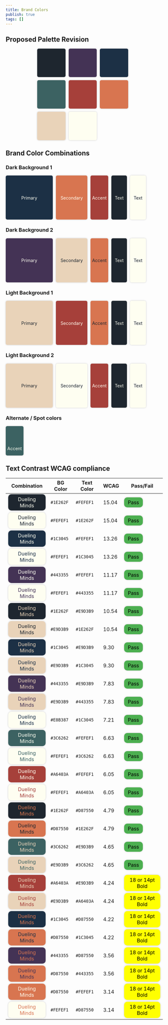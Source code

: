 ```yaml
---
title: Brand Colors
publish: true
tags: []
---
```


## Proposed Palette Revision

<style>
  .color-palette {
    display: flex;
    flex-wrap: wrap;
    width: 60%;
    margin-left:20%;
    margin-right:20%;
    gap: 10px;
  }
  .color-box {
    display:block;
    flex-basis: calc(33.33% - 10px);
    aspect-ratio: 1;
    border-radius: 5px;
    box-shadow: 0 0 5px rgba(0, 0, 0, 0.2);
  }
  .color-pallete .wd-outer {
    width: 100%;
    margin-left: 0;
    margin-right: 0;
  }
  .wd-outer {
    width: 100%;
    margin-left: 0;
    margin-right: 0;
  }
  .wd {
    color: #FEFEF1;
    padding-top: 14%;
    padding-left: 1%;
    padding-right: 1%;
    text-align: center;
    vertical-align: middle;
    line-height: 10%;
  }
  .wd-light {
    color: #1E262F;
    padding-top: 14%;
    padding-left: 1%;
    padding-right: 1%;
    text-align: center;
    vertical-align: middle;
    line-height: 10%;

  }
  .wd-60 {
    flex-basis: calc(30% - 10px);
    aspect-ratio: 2;
  }
  .wd-30 {
    flex-basis: calc(20% - 10px);
    aspect-ratio: 2;
  }
  .wd-10 {
    flex-basis: calc(10% - 10px);
    aspect-ratio: 2;
  }
  .badge {
    display: inline-block;
    text-align: center;
    background-color: #4CAF50;
    color: white;
    padding: 6px 12px;
    border-radius: 10px;
    box-shadow: 0 0 5px rgba(0, 0, 0, 0.2);
  }

  .fail {
    background-color: #FF5722;
    color: white;
    border: 1px;
  }
  .pass {
	background-color: #4CAF50;
	color: black;
	border: 1px;
  }
  .borderline {
	background-color: yellow;
	color: black;
  }
</style>

<div class="color-palette">
  <div class="color-box" style="background-color: #1E262F;"></div>
  <div class="color-box" style="background-color: #443355;"></div>
  <div class="color-box" style="background-color: #1C3045;"></div>
  <div class="color-box" style="background-color: #3C6262;"></div>
  <div class="color-box" style="background-color: #A6403A;"></div>
  <div class="color-box" style="background-color: #D87550;"></div>
  <div class="color-box" style="background-color: #E9D3B9;"></div>
  <div class="color-box" style="background-color: #FEFEF1;"></div>
</div>

## Brand Color Combinations

### Dark Background 1

<div class="color-palette wd-outer">
  <div class="color-box wd wd-60" style="background-color: #1C3045;">Primary</div>
  <div class="color-box wd wd-30" style="background-color: #D87550;">Secondary</div>
  <div class="color-box wd wd-10" style="background-color: #A6403A;">Accent</div>
  <div class="color-box wd wd-10" style="background-color: #1E262F;">Text</div>
  <div class="color-box wd-light wd-10" style="background-color: #FEFEF1;">Text</div>
</div>

### Dark Background 2

<div class="color-palette wd-outer">
  <div class="color-box wd wd-60" style="background-color: #443355;">Primary</div>
  <div class="color-box wd-light wd-30" style="background-color: #E9D3B9;">Secondary</div>
  <div class="color-box wd-light wd-10" style="background-color: #D87550;">Accent</div>
  <div class="color-box wd wd-10" style="background-color: #1E262F;">Text</div>
  <div class="color-box wd-light wd-10" style="background-color: #FEFEF1;">Text</div>
</div>

### Light Background 1

<div class="color-palette wd-outer">
  <div class="color-box wd-light wd-60" style="background-color: #E9D3B9;">Primary</div>
  <div class="color-box wd wd-30" style="background-color: #A6403A;">Secondary</div>
  <div class="color-box wd-light wd-10" style="background-color: #D87550;">Accent</div>
  <div class="color-box wd wd-10" style="background-color: #1E262F;">Text</div>
  <div class="color-box wd-light wd-10" style="background-color: #FEFEF1;">Text</div>
</div>

### Light Background 2

<div class="color-palette wd-outer">
  <div class="color-box wd-light wd-60" style="background-color: #E9D3B9;">Primary</div>
  <div class="color-box wd-light wd-30" style="background-color: #FEFEF1;">Secondary</div>
  <div class="color-box wd wd-10" style="background-color: #A6403A;">Accent</div>
  <div class="color-box wd wd-10" style="background-color: #1E262F;">Text</div>
  <div class="color-box wd-light wd-10" style="background-color: #FEFEF1;">Text</div>
</div>

### Alternate / Spot colors
<div class="color-palette wd-outer">
  <div class="color-box wd wd-10" style="background-color: #3C6262;">Accent</div>
</div>

## Text Contrast WCAG compliance

| Combination                                                                                 | BG  Color | Text Color | WCAG  | Pass/Fail                                             |
| ------------------------------------------------------------------------------------------- | --------- | ---------- | ----- | ----------------------------------------------------- |
| <span class="badge" style="background-color: #1E262F; color: #FEFEF1;">Dueling Minds</span> | `#1E262F` | `#FEFEF1`  | 15.04 | <span class="pass badge">Pass</span>                  |
| <span class="badge" style="background-color: #FEFEF1; color: #1E262F;">Dueling Minds</span> | `#FEFEF1` | `#1E262F`  | 15.04 | <span class="pass badge">Pass</span>                  |
| <span class="badge" style="background-color: #1C3045; color: #FEFEF1;">Dueling Minds</span> | `#1C3045` | `#FEFEF1`  | 13.26 | <span class="pass badge">Pass</span>                  |
| <span class="badge" style="background-color: #FEFEF1; color: #1C3045;">Dueling Minds</span> | `#FEFEF1` | `#1C3045`  | 13.26 | <span class="pass badge">Pass</span>                  |
| <span class="badge" style="background-color: #443355; color: #FEFEF1;">Dueling Minds</span> | `#443355` | `#FEFEF1`  | 11.17 | <span class="pass badge">Pass</span>                  |
| <span class="badge" style="background-color: #FEFEF1; color: #443355;">Dueling Minds</span> | `#FEFEF1` | `#443355`  | 11.17 | <span class="pass badge">Pass</span>                  |
| <span class="badge" style="background-color: #1E262F; color: #E9D3B9;">Dueling Minds</span> | `#1E262F` | `#E9D3B9`  | 10.54 | <span class="pass badge">Pass</span>                  |
| <span class="badge" style="background-color: #E9D3B9; color: #1E262F;">Dueling Minds</span> | `#E9D3B9` | `#1E262F`  | 10.54 | <span class="pass badge">Pass</span>                  |
| <span class="badge" style="background-color: #1C3045; color: #E9D3B9;">Dueling Minds</span> | `#1C3045` | `#E9D3B9`  | 9.30  | <span class="pass badge">Pass</span>                  |
| <span class="badge" style="background-color: #E9D3B9; color: #1C3045;">Dueling Minds</span> | `#E9D3B9` | `#1C3045`  | 9.30  | <span class="pass badge">Pass</span>                  |
| <span class="badge" style="background-color: #443355; color: #E9D3B9;">Dueling Minds</span> | `#443355` | `#E9D3B9`  | 7.83  | <span class="pass badge">Pass</span>                  |
| <span class="badge" style="background-color: #E9D3B9; color: #443355;">Dueling Minds</span> | `#E9D3B9` | `#443355`  | 7.83  | <span class="pass badge">Pass</span>                  |
| <span class="badge" style="background-color: #FEFEF1; color: #1C3045;">Dueling Minds</span> | `#E8B387` | `#1C3045`  | 7.21  | <span class="pass badge">Pass</span>                  |
| <span class="badge" style="background-color: #3C6262; color: #FEFEF1;">Dueling Minds</span> | `#3C6262` | `#FEFEF1`  | 6.63  | <span class="pass badge">Pass</span>                  |
| <span class="badge" style="background-color: #FEFEF1; color: #3C6262;">Dueling Minds</span> | `#FEFEF1` | `#3C6262`  | 6.63  | <span class="pass badge">Pass</span>                  |
| <span class="badge" style="background-color: #A6403A; color: #FEFEF1;">Dueling Minds</span> | `#A6403A` | `#FEFEF1`  | 6.05  | <span class="pass badge">Pass</span>                  |
| <span class="badge" style="background-color: #FEFEF1; color: #A6403A;">Dueling Minds</span> | `#FEFEF1` | `#A6403A`  | 6.05  | <span class="pass badge">Pass</span>                  |
| <span class="badge" style="background-color: #1E262F; color: #D87550;">Dueling Minds</span> | `#1E262F` | `#D87550`  | 4.79  | <span class="pass badge">Pass</span>                  |
| <span class="badge" style="background-color: #D87550; color: #1E262F;">Dueling Minds</span> | `#D87550` | `#1E262F`  | 4.79  | <span class="pass badge">Pass</span>                  |
| <span class="badge" style="background-color: #3C6262; color: #E9D3B9;">Dueling Minds</span> | `#3C6262` | `#E9D3B9`  | 4.65  | <span class="pass badge">Pass</span>                  |
| <span class="badge" style="background-color: #E9D3B9; color: #3C6262;">Dueling Minds</span> | `#E9D3B9` | `#3C6262`  | 4.65  | <span class="pass badge">Pass</span>                  |
| <span class="badge" style="background-color: #A6403A; color: #E9D3B9;">Dueling Minds</span> | `#A6403A` | `#E9D3B9`  | 4.24  | <span class="borderline badge">18 or 14pt Bold</span> |
| <span class="badge" style="background-color: #E9D3B9; color: #A6403A;">Dueling Minds</span> | `#E9D3B9` | `#A6403A`  | 4.24  | <span class="borderline badge">18 or 14pt Bold</span> |
| <span class="badge" style="background-color: #1C3045; color: #D87550;">Dueling Minds</span> | `#1C3045` | `#D87550`  | 4.22  | <span class="borderline badge">18 or 14pt Bold</span> |
| <span class="badge" style="background-color: #D87550; color: #1C3045;">Dueling Minds</span> | `#D87550` | `#1C3045`  | 4.22  | <span class="borderline badge">18 or 14pt Bold</span> |
| <span class="badge" style="background-color: #443355; color: #D87550;">Dueling Minds</span> | `#443355` | `#D87550`  | 3.56  | <span class="borderline badge">18 or 14pt Bold</span> |
| <span class="badge" style="background-color: #D87550; color: #443355;">Dueling Minds</span> | `#D87550` | `#443355`  | 3.56  | <span class="borderline badge">18 or 14pt Bold</span> |
| <span class="badge" style="background-color: #D87550; color: #FEFEF1;">Dueling Minds</span> | `#D87550` | `#FEFEF1`  | 3.14  | <span class="borderline badge">18 or 14pt Bold</span> |
| <span class="badge" style="background-color: #FEFEF1; color: #D87550;">Dueling Minds</span> | `#FEFEF1` | `#D87550`  | 3.14  | <span class="borderline badge">18 or 14pt Bold</span> |

